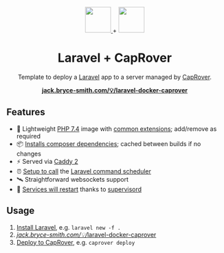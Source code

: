 <p align="center">
  <a href="https://github.com/laravel/laravel">
    <img src="https://avatars3.githubusercontent.com/u/958072?s=200&v=4" height="60">
  </a>
  +
  <a href="https://github.com/CapRover/CapRover">
    <img src="https://avatars0.githubusercontent.com/u/46361891?s=200&v=4" height="60">
  </a>
</p>
<h1 align="center">
  Laravel + CapRover
</h1>
<p align="center">
    Template to deploy a <a href="https://github.com/laravel/laravel">Laravel</a> app to a server managed by <a href="https://github.com/CapRover/CapRover">CapRover</a>.
</p>

<p align="center">
    <strong>
        <a href="https://jack.bryce-smith.com/💡/laravel-docker-caprover">jack.bryce-smith.com/💡/laravel-docker-caprover</a>
    </strong>
</p>

## Features

- 🐳 Lightweight [PHP 7.4](https://github.com/jackbrycesmith/laravel-caprover-template/blob/master/.deploy/Dockerfile#L1) image with [common extensions](https://github.com/jackbrycesmith/laravel-caprover-template/blob/master/.deploy/Dockerfile#L21); add/remove as required
- 📦 [Installs composer dependencies](https://github.com/jackbrycesmith/laravel-caprover-template/blob/master/.deploy/Dockerfile#L30); cached between builds if no changes
- ⚡️ Served via [Caddy 2](https://github.com/caddyserver/caddy)
- ⏰ [Setup to call](https://github.com/jackbrycesmith/laravel-caprover-template/blob/master/.deploy/Dockerfile#L11) the [Laravel command scheduler](https://laravel.com/docs/7.x/scheduling)
- 🛰 Straightforward websockets support
- 💪 [Services will restart](https://github.com/jackbrycesmith/laravel-caprover-template/blob/master/.deploy/config/supervisor.conf) thanks to [supervisord](https://github.com/ochinchina/supervisord)

## Usage

1. [Install Laravel](https://laravel.com/docs/7.x/installation#installing-laravel), e.g. `laravel new -f .`
2. <a href="https://jack.bryce-smith.com/💡/laravel-docker-caprover"><i>jack.bryce-smith.com/💡/</i>laravel-docker-caprover</a>
3. [Deploy to CapRover](https://caprover.com/docs/deployment-methods.html), e.g. `caprover deploy`

